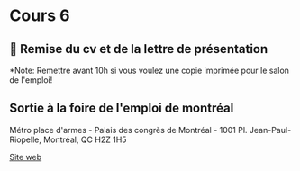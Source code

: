 # Cours 6

## 🚨 Remise du cv et de la lettre de présentation
*Note: Remettre avant 10h si vous voulez une copie imprimée pour le salon de l'emploi!

## Sortie à la foire de l'emploi de montréal
Métro place d'armes - Palais des congrès de Montréal - 1001 Pl. Jean-Paul-Riopelle, Montréal, QC H2Z 1H5   

<a href="https://ecarrieres.com/fr/evenements/salon-emploi/?gad_source=1&gclid=CjwKCAjwl6-3BhBWEiwApN6_ko-LIXqUlMjAYuvGXDirg4zVdzSzIDM0Z3uMuKpKHuMEgdaPCU346BoCNfkQAvD_BwE
">Site web</a>
